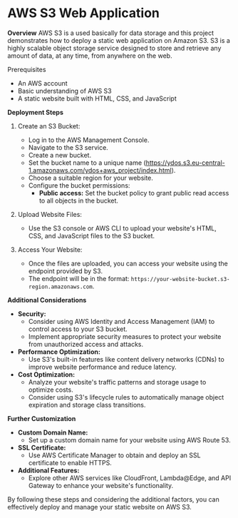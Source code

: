 # AWS S3 Web Application

**Overview**
AWS S3 is a used basically for data storage and this project demonstrates how to deploy a static web application on Amazon S3. S3 is a highly scalable object storage service designed to store and retrieve any amount of data, at any time, from anywhere on the web.

Prerequisites
* An AWS account
* Basic understanding of AWS S3
* A static website built with HTML, CSS, and JavaScript

**Deployment Steps**

1. Create an S3 Bucket:
   * Log in to the AWS Management Console.
   * Navigate to the S3 service.
   * Create a new bucket.
   * Set the bucket name to a unique name (https://ydos.s3.eu-central-1.amazonaws.com/ydos+aws_project/index.html).
   * Choose a suitable region for your website.
   * Configure the bucket permissions:
     * **Public access:** Set the bucket policy to grant public read access to all objects in the bucket.

2. Upload Website Files:
   * Use the S3 console or AWS CLI to upload your website's HTML, CSS, and JavaScript files to the S3 bucket.

3. Access Your Website:
   * Once the files are uploaded, you can access your website using the endpoint provided by S3.
   * The endpoint will be in the format: `https://your-website-bucket.s3-region.amazonaws.com`.

**Additional Considerations**
* **Security:**
  * Consider using AWS Identity and Access Management (IAM) to control access to your S3 bucket.
  * Implement appropriate security measures to protect your website from unauthorized access and attacks.
* **Performance Optimization:**
  * Use S3's built-in features like content delivery networks (CDNs) to improve website performance and reduce latency.
* **Cost Optimization:**
  * Analyze your website's traffic patterns and storage usage to optimize costs.
  * Consider using S3's lifecycle rules to automatically manage object expiration and storage class transitions.

**Further Customization**
* **Custom Domain Name:**
  * Set up a custom domain name for your website using AWS Route 53.
* **SSL Certificate:**
  * Use AWS Certificate Manager to obtain and deploy an SSL certificate to enable HTTPS.
* **Additional Features:**
  * Explore other AWS services like CloudFront, Lambda@Edge, and API Gateway to enhance your website's functionality.

By following these steps and considering the additional factors, you can effectively deploy and manage your static website on AWS S3.
